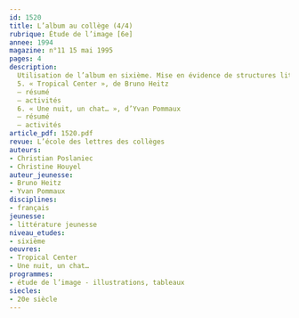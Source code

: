 ```yaml
---
id: 1520
title: L’album au collège (4/4)
rubrique: Étude de l’image [6e]
annee: 1994
magazine: n°11 15 mai 1995
pages: 4
description: 
  Utilisation de l’album en sixième. Mise en évidence de structures littéraires que soulignent les illustrations. Travail sur la connotation et l’intertextualité.
  5. « Tropical Center », de Bruno Heitz
  – résumé
  – activités
  6. « Une nuit, un chat… », d’Yvan Pommaux
  – résumé
  – activités
article_pdf: 1520.pdf
revue: L’école des lettres des collèges
auteurs:
- Christian Poslaniec
- Christine Houyel
auteur_jeunesse:
- Bruno Heitz
- Yvan Pommaux
disciplines:
- français
jeunesse:
- littérature jeunesse
niveau_etudes:
- sixième
oeuvres:
- Tropical Center
- Une nuit, un chat…
programmes:
- étude de l’image - illustrations, tableaux
siecles:
- 20e siècle
---
```

